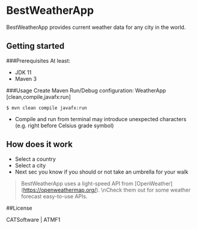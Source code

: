 # BestWeatherApp

BestWeatherApp provides current weather data for any city in the world.

## Getting started 
###Prerequisites
At least:
* JDK 11
* Maven 3

###Usage
 Create Maven Run/Debug configuration: WeatherApp [clean,compile,javafx:run]
 
```
$ mvn clean compile javafx:run
```
* Compile and run from terminal may introduce unexpected characters (e.g. right before Celsius grade symbol)

## How does it work
  - Select a country
  - Select a city
  - Next sec you know if you should or not take an umbrella for your walk


> BestWeatherApp uses a light-speed API from [OpenWeather] (https://openweathermap.org/).
> \nCheck them out for some weather forecast easy-to-use APIs.

##License

CATSoftware | ATMF1
